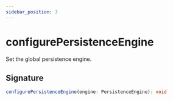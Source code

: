 ```yaml
---
sidebar_position: 3
---
```


# configurePersistenceEngine

Set the global persistence engine.

## Signature

```ts
configurePersistenceEngine(engine: PersistenceEngine): void
```